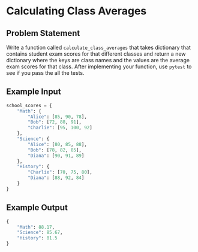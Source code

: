 # Calculating Class Averages

## Problem Statement
Write a function called `calculate_class_averages` that takes dictionary that contains student exam scores for that different classes and return a new dictionary where the keys are class names and the values are the average exam scores for that class. After implementing your function, use `pytest` to see if you pass the all the tests.

## Example Input
```python
school_scores = {
    "Math": {
        "Alice": [85, 90, 78],
        "Bob": [72, 88, 91],
        "Charlie": [95, 100, 92]
    },
    "Science": {
        "Alice": [80, 85, 88],
        "Bob": [78, 82, 85],
        "Diana": [90, 91, 89]
    },
    "History": {
        "Charlie": [70, 75, 80],
        "Diana": [88, 92, 84]
    }
}
```

## Example Output
```python
{
    "Math": 88.17,
    "Science": 85.67,
    "History": 81.5
}
```